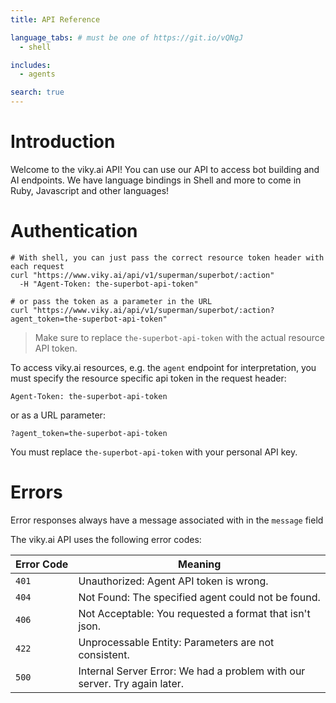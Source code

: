 ```yaml
---
title: API Reference

language_tabs: # must be one of https://git.io/vQNgJ
  - shell

includes:
  - agents

search: true
---
```


# Introduction

Welcome to the viky.ai API! You can use our API to access bot building and AI endpoints.
We have language bindings in Shell and more to come in Ruby, Javascript and other languages!

# Authentication

```shell
# With shell, you can just pass the correct resource token header with each request
curl "https://www.viky.ai/api/v1/superman/superbot/:action"
  -H "Agent-Token: the-superbot-api-token"

# or pass the token as a parameter in the URL
curl "https://www.viky.ai/api/v1/superman/superbot/:action?agent_token=the-superbot-api-token"
```

> Make sure to replace `the-superbot-api-token` with the actual resource API token.

To access viky.ai resources, e.g. the `agent` endpoint for interpretation, you must specify the resource specific api token in the request header:

`Agent-Token: the-superbot-api-token`

or as a URL parameter:

`?agent_token=the-superbot-api-token`

<aside class="notice">
  You must replace <code>the-superbot-api-token</code> with your personal API key.
</aside>

# Errors

<aside class="notice">
  Error responses always have a message associated with in the <code>message</code> field
</aside>

The viky.ai API uses the following error codes:

<table>
  <thead>
    <tr>
      <th>Error&nbsp;Code</th>
      <th>Meaning</th>
    </tr>
  </thead>
  <tbody>
    <tr>
      <td><code>401</code></td>
      <td>Unauthorized: Agent API token is wrong.</td>
    </tr>
    <tr>
      <td><code>404</code></td>
      <td>Not Found: The specified agent could not be found.</td>
    </tr>
    <tr>
      <td><code>406</code></td>
      <td>Not Acceptable: You requested a format that isn't json.</td>
    </tr>
    <tr>
      <td><code>422</code></td>
      <td>Unprocessable Entity: Parameters are not consistent.</td>
    </tr>
    <tr>
      <td><code>500</code></td>
      <td>Internal Server Error: We had a problem with our server. Try again later.</td>
    </tr>
  </tbody>
</table>
